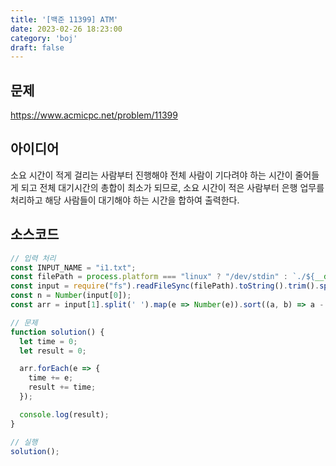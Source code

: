 ```yaml
---
title: '[백준 11399] ATM'
date: 2023-02-26 18:23:00
category: 'boj'
draft: false
---
```


## 문제
https://www.acmicpc.net/problem/11399

## 아이디어
소요 시간이 적게 걸리는 사람부터 진행해야 전체 사람이 기다려야 하는 시간이 줄어들게 되고 전체 대기시간의 총합이 최소가 되므로,
소요 시간이 적은 사람부터 은행 업무를 처리하고 해당 사람들이 대기해야 하는 시간을 합하여 출력한다.

## 소스코드
```js
// 입력 처리
const INPUT_NAME = "i1.txt";
const filePath = process.platform === "linux" ? "/dev/stdin" : `./${__dirname.split('\\').pop()}/${INPUT_NAME}`;
const input = require("fs").readFileSync(filePath).toString().trim().split("\n").map(item => item.trim());
const n = Number(input[0]);
const arr = input[1].split(' ').map(e => Number(e)).sort((a, b) => a - b);

// 문제
function solution() {
  let time = 0;
  let result = 0;

  arr.forEach(e => {
    time += e;
    result += time;
  });

  console.log(result);
}

// 실행
solution();
```